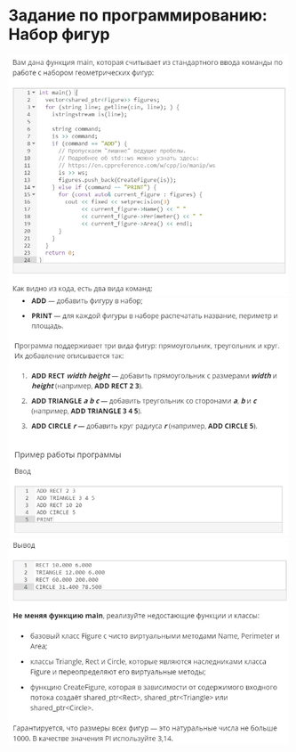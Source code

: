 # Задание по программированию: Набор фигур
![image](./../../assets/228.jpg)
![image](./../../assets/229.jpg)
![image](./../../assets/230.jpg)
